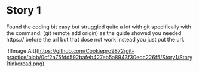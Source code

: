 # Story 1

Found the coding bit easy but struggled quite a lot with git specifically with the command: (git remote add origin) as the guide showed you needed https:// before the url but that dose not work instead you just put the url.



&nbsp;!\[Image Alt](https://github.com/Cookiepro9872/git-practice/blob/0cf2a75fdd592bafeb427eb5a8943f30edc226f5/Story1/Story1tinkercad.png).

